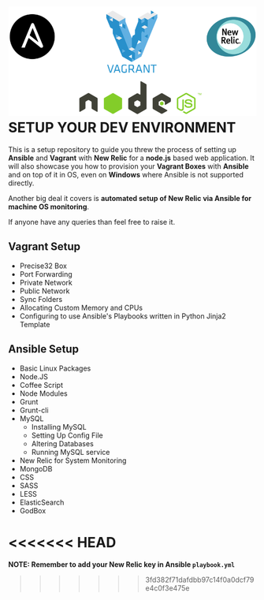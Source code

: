 ![Alt](https://raw.githubusercontent.com/Dev-Dipesh/Vagrant-Ansible-NewRelic-setup-for-Node.Js-on-both-Windows-and-Linux/master/img/ansibleVagrantNodeRelic.png)
SETUP YOUR DEV ENVIRONMENT
==========================

This is a setup repository to guide you threw the process of setting up **Ansible** and **Vagrant** with **New Relic** for a **node.js** based web application. It will also showcase you how to provision your **Vagrant Boxes** with **Ansible** and on top of it in OS, even on **Windows** where Ansible is not supported directly.

Another big deal it covers is **automated setup of New Relic via Ansible for machine OS monitoring**.

If anyone have any queries than feel free to raise it.

Vagrant Setup
-------------

 - Precise32 Box
 - Port Forwarding
 - Private Network
 - Public Network
 - Sync Folders
 - Allocating Custom Memory and CPUs
 - Configuring to use Ansible's Playbooks written in Python Jinja2 Template

Ansible Setup
-------------

 - Basic Linux Packages
 - Node.JS
 - Coffee Script
 - Node Modules
 - Grunt
 - Grunt-cli
 - MySQL
    - Installing MySQL
    - Setting Up Config File
    - Altering Databases
    - Running MySQL service
 - New Relic for System Monitoring
 - MongoDB
 - CSS
 - SASS
 - LESS
 - ElasticSearch
 - GodBox

<<<<<<< HEAD
=======
 **NOTE: Remember to add your New Relic key in Ansible `playbook.yml`**
>>>>>>> 3fd382f71dafdbb97c14f0a0dcf79e4c0f3e475e
